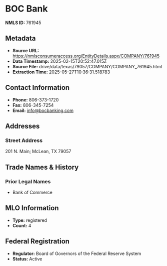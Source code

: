 # BOC Bank

**NMLS ID:** 761945

## Metadata
- **Source URL:** https://nmlsconsumeraccess.org/EntityDetails.aspx/COMPANY/761945
- **Data Timestamp:** 2025-02-15T20:52:47.015Z
- **Source File:** drive/data/texas/79057/COMPANY/COMPANY_761945.html
- **Extraction Time:** 2025-05-27T10:36:31.518783

## Contact Information
- **Phone:** 806-373-1720
- **Fax:** 806-345-7254
- **Email:** info@bocbanking.com

## Addresses
### Street Address
201 N. Main; McLean, TX 79057

## Trade Names & History
### Prior Legal Names
- Bank of Commerce

## MLO Information
- **Type:** registered
- **Count:** 4

## Federal Registration
- **Regulator:** Board of Governors of the Federal Reserve System
- **Status:** Active
